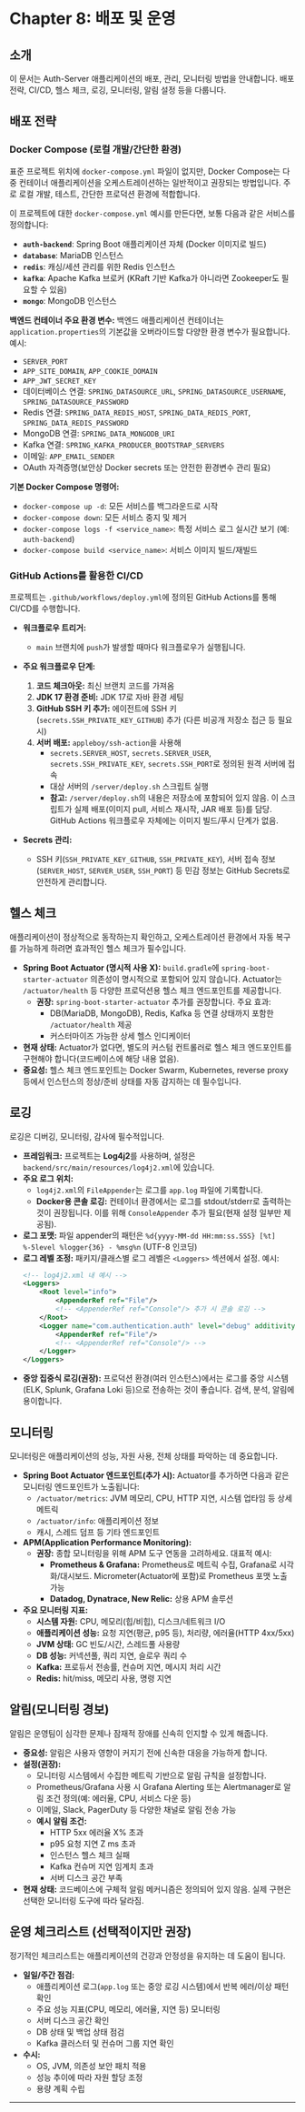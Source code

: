 # Chapter 8: 배포 및 운영

## 소개

이 문서는 Auth-Server 애플리케이션의 배포, 관리, 모니터링 방법을 안내합니다. 배포 전략, CI/CD, 헬스 체크, 로깅, 모니터링, 알림 설정 등을 다룹니다.

## 배포 전략

### Docker Compose (로컬 개발/간단한 환경)

표준 프로젝트 위치에 `docker-compose.yml` 파일이 없지만, Docker Compose는 다중 컨테이너 애플리케이션을 오케스트레이션하는 일반적이고 권장되는 방법입니다. 주로 로컬 개발, 테스트, 간단한 프로덕션 환경에 적합합니다.

이 프로젝트에 대한 `docker-compose.yml` 예시를 만든다면, 보통 다음과 같은 서비스를 정의합니다:

*   **`auth-backend`**: Spring Boot 애플리케이션 자체 (Docker 이미지로 빌드)
*   **`database`**: MariaDB 인스턴스
*   **`redis`**: 캐싱/세션 관리를 위한 Redis 인스턴스
*   **`kafka`**: Apache Kafka 브로커 (KRaft 기반 Kafka가 아니라면 Zookeeper도 필요할 수 있음)
*   **`mongo`**: MongoDB 인스턴스

**백엔드 컨테이너 주요 환경 변수:**
백엔드 애플리케이션 컨테이너는 `application.properties`의 기본값을 오버라이드할 다양한 환경 변수가 필요합니다. 예시:
*   `SERVER_PORT`
*   `APP_SITE_DOMAIN`, `APP_COOKIE_DOMAIN`
*   `APP_JWT_SECRET_KEY`
*   데이터베이스 연결: `SPRING_DATASOURCE_URL`, `SPRING_DATASOURCE_USERNAME`, `SPRING_DATASOURCE_PASSWORD`
*   Redis 연결: `SPRING_DATA_REDIS_HOST`, `SPRING_DATA_REDIS_PORT`, `SPRING_DATA_REDIS_PASSWORD`
*   MongoDB 연결: `SPRING_DATA_MONGODB_URI`
*   Kafka 연결: `SPRING_KAFKA_PRODUCER_BOOTSTRAP_SERVERS`
*   이메일: `APP_EMAIL_SENDER`
*   OAuth 자격증명(보안상 Docker secrets 또는 안전한 환경변수 관리 필요)

**기본 Docker Compose 명령어:**
*   `docker-compose up -d`: 모든 서비스를 백그라운드로 시작
*   `docker-compose down`: 모든 서비스 중지 및 제거
*   `docker-compose logs -f <service_name>`: 특정 서비스 로그 실시간 보기 (예: `auth-backend`)
*   `docker-compose build <service_name>`: 서비스 이미지 빌드/재빌드

### GitHub Actions를 활용한 CI/CD

프로젝트는 `.github/workflows/deploy.yml`에 정의된 GitHub Actions를 통해 CI/CD를 수행합니다.

*   **워크플로우 트리거:**
    *   `main` 브랜치에 `push`가 발생할 때마다 워크플로우가 실행됩니다.

*   **주요 워크플로우 단계:**
    1.  **코드 체크아웃:** 최신 브랜치 코드를 가져옴
    2.  **JDK 17 환경 준비:** JDK 17로 자바 환경 세팅
    3.  **GitHub SSH 키 추가:** 에이전트에 SSH 키(`secrets.SSH_PRIVATE_KEY_GITHUB`) 추가 (다른 비공개 저장소 접근 등 필요 시)
    4.  **서버 배포:** `appleboy/ssh-action`을 사용해
        *   `secrets.SERVER_HOST`, `secrets.SERVER_USER`, `secrets.SSH_PRIVATE_KEY`, `secrets.SSH_PORT`로 정의된 원격 서버에 접속
        *   대상 서버의 `/server/deploy.sh` 스크립트 실행
        *   **참고:** `/server/deploy.sh`의 내용은 저장소에 포함되어 있지 않음. 이 스크립트가 실제 배포(이미지 pull, 서비스 재시작, JAR 배포 등)를 담당. GitHub Actions 워크플로우 자체에는 이미지 빌드/푸시 단계가 없음.

*   **Secrets 관리:**
    *   SSH 키(`SSH_PRIVATE_KEY_GITHUB`, `SSH_PRIVATE_KEY`), 서버 접속 정보(`SERVER_HOST`, `SERVER_USER`, `SSH_PORT`) 등 민감 정보는 GitHub Secrets로 안전하게 관리합니다.

## 헬스 체크

애플리케이션이 정상적으로 동작하는지 확인하고, 오케스트레이션 환경에서 자동 복구를 가능하게 하려면 효과적인 헬스 체크가 필수입니다.

*   **Spring Boot Actuator (명시적 사용 X):** `build.gradle`에 `spring-boot-starter-actuator` 의존성이 명시적으로 포함되어 있지 않습니다. Actuator는 `/actuator/health` 등 다양한 프로덕션용 헬스 체크 엔드포인트를 제공합니다.
    *   **권장:** `spring-boot-starter-actuator` 추가를 권장합니다. 주요 효과:
        *   DB(MariaDB, MongoDB), Redis, Kafka 등 연결 상태까지 포함한 `/actuator/health` 제공
        *   커스터마이즈 가능한 상세 헬스 인디케이터
*   **현재 상태:** Actuator가 없다면, 별도의 커스텀 컨트롤러로 헬스 체크 엔드포인트를 구현해야 합니다(코드베이스에 해당 내용 없음).
*   **중요성:** 헬스 체크 엔드포인트는 Docker Swarm, Kubernetes, reverse proxy 등에서 인스턴스의 정상/준비 상태를 자동 감지하는 데 필수입니다.

## 로깅

로깅은 디버깅, 모니터링, 감사에 필수적입니다.

*   **프레임워크:** 프로젝트는 **Log4j2**를 사용하며, 설정은 `backend/src/main/resources/log4j2.xml`에 있습니다.
*   **주요 로그 위치:**
    *   `log4j2.xml`의 `FileAppender`는 로그를 `app.log` 파일에 기록합니다.
    *   **Docker용 콘솔 로깅:** 컨테이너 환경에서는 로그를 stdout/stderr로 출력하는 것이 권장됩니다. 이를 위해 `ConsoleAppender` 추가 필요(현재 설정 일부만 제공됨).
*   **로그 포맷:** 파일 appender의 패턴은 `%d{yyyy-MM-dd HH:mm:ss.SSS} [%t] %-5level %logger{36} - %msg%n` (UTF-8 인코딩)
*   **로그 레벨 조정:** 패키지/클래스별 로그 레벨은 `<Loggers>` 섹션에서 설정. 예시:
    ```xml
    <!-- log4j2.xml 내 예시 -->
    <Loggers>
        <Root level="info">
            <AppenderRef ref="File"/>
            <!-- <AppenderRef ref="Console"/> 추가 시 콘솔 로깅 -->
        </Root>
        <Logger name="com.authentication.auth" level="debug" additivity="false">
            <AppenderRef ref="File"/>
            <!-- <AppenderRef ref="Console"/> -->
        </Logger>
    </Loggers>
    ```
*   **중앙 집중식 로깅(권장):** 프로덕션 환경(여러 인스턴스)에서는 로그를 중앙 시스템(ELK, Splunk, Grafana Loki 등)으로 전송하는 것이 좋습니다. 검색, 분석, 알림에 용이합니다.

## 모니터링

모니터링은 애플리케이션의 성능, 자원 사용, 전체 상태를 파악하는 데 중요합니다.

*   **Spring Boot Actuator 엔드포인트(추가 시):** Actuator를 추가하면 다음과 같은 모니터링 엔드포인트가 노출됩니다:
    *   `/actuator/metrics`: JVM 메모리, CPU, HTTP 지연, 시스템 업타임 등 상세 메트릭
    *   `/actuator/info`: 애플리케이션 정보
    *   캐시, 스레드 덤프 등 기타 엔드포인트
*   **APM(Application Performance Monitoring):**
    *   **권장:** 종합 모니터링을 위해 APM 도구 연동을 고려하세요. 대표적 예시:
        *   **Prometheus & Grafana:** Prometheus로 메트릭 수집, Grafana로 시각화/대시보드. Micrometer(Actuator에 포함)로 Prometheus 포맷 노출 가능
        *   **Datadog, Dynatrace, New Relic:** 상용 APM 솔루션
*   **주요 모니터링 지표:**
    *   **시스템 자원:** CPU, 메모리(힙/비힙), 디스크/네트워크 I/O
    *   **애플리케이션 성능:** 요청 지연(평균, p95 등), 처리량, 에러율(HTTP 4xx/5xx)
    *   **JVM 상태:** GC 빈도/시간, 스레드풀 사용량
    *   **DB 성능:** 커넥션풀, 쿼리 지연, 슬로우 쿼리 수
    *   **Kafka:** 프로듀서 전송률, 컨슈머 지연, 메시지 처리 시간
    *   **Redis:** hit/miss, 메모리 사용, 명령 지연

## 알림(모니터링 경보)

알림은 운영팀이 심각한 문제나 잠재적 장애를 신속히 인지할 수 있게 해줍니다.

*   **중요성:** 알림은 사용자 영향이 커지기 전에 신속한 대응을 가능하게 합니다.
*   **설정(권장):**
    *   모니터링 시스템에서 수집한 메트릭 기반으로 알림 규칙을 설정합니다.
    *   Prometheus/Grafana 사용 시 Grafana Alerting 또는 Alertmanager로 알림 조건 정의(예: 에러율, CPU, 서비스 다운 등)
    *   이메일, Slack, PagerDuty 등 다양한 채널로 알림 전송 가능
    *   **예시 알림 조건:**
        *   HTTP 5xx 에러율 X% 초과
        *   p95 요청 지연 Z ms 초과
        *   인스턴스 헬스 체크 실패
        *   Kafka 컨슈머 지연 임계치 초과
        *   서버 디스크 공간 부족
*   **현재 상태:** 코드베이스에 구체적 알림 메커니즘은 정의되어 있지 않음. 실제 구현은 선택한 모니터링 도구에 따라 달라짐.

## 운영 체크리스트 (선택적이지만 권장)

정기적인 체크리스트는 애플리케이션의 건강과 안정성을 유지하는 데 도움이 됩니다.

*   **일일/주간 점검:**
    *   애플리케이션 로그(`app.log` 또는 중앙 로깅 시스템)에서 반복 에러/이상 패턴 확인
    *   주요 성능 지표(CPU, 메모리, 에러율, 지연 등) 모니터링
    *   서버 디스크 공간 확인
    *   DB 상태 및 백업 상태 점검
    *   Kafka 클러스터 및 컨슈머 그룹 지연 확인
*   **수시:**
    *   OS, JVM, 의존성 보안 패치 적용
    *   성능 추이에 따라 자원 할당 조정
    *   용량 계획 수립

---
